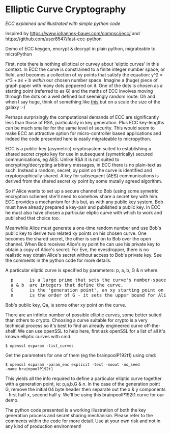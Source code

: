 # Elliptic Curve Cryptography
<i>ECC explained and illustrated with simple python code</i>

Inspired by https://www.johannes-bauer.com/compsci/ecc/ and https://github.com/user8547/fast-ecc-python

Demo of ECC keygen, encrypt & decrypt in plain python, migrateable to microPython

First, note there is nothing elliptical or curvey about 'eliptic curves' in this context.
In ECC the curve is constrained to a finite integer number space, or field, and becomes a collection of xy points that satisfy the equation: y^2 = x^3 + ax + b _within_ our chosen number space.
Imagine a (huge) piece of graph paper with many dots peppered on it.
One of the dots is chosen as a starting point (referred to as G) and the maths of ECC involves moving through the dots on a well defined but seemingly random route.
Oh and when I say huge, think of something like <a href=https://www.johannes-bauer.com/compsci/ecc/sageplot_06.png>this</a> but on a scale the size of the galaxy :-)

Perhaps surprisingly the computational demands of ECC are significantly less than those of RSA, particularly in key generation.
Plus ECC key-lengths can be much smaller for the same level of security.
This would seem to make ECC an attractive option for micro-controller based applications and indeed the code presented here is easily migrateable to micropython.

ECC is a public-key (asymetric) cryptosystem suited to establishing a shared secret crypto key for use in subsequent (symetrically) secured communications, eg AES.
Unlike RSA it is not suited to encrypting/decrypting arbitrary messages, in ECC there is no plain-text as such.
Instead a random, secret, xy point on the curve is identified and cryptographically shared.
A key for subsequent (AES) communications is derived from the shared secret xy point by some mutally agreed algorithm.

So if Alice wants to set up a secure channel to Bob (using some symetric encryption scheme) she'll need to somehow share a secret key with him.
ECC provides a mechanism for this but, as with any public key system, Bob must have already prepared a key-pair and published a public key.
In ECC he must also have chosen a particular eliptic curve with which to work and published that choice too.

Meanwhile Alice must generate a one-time random number and use Bob's public key to derive two related xy points on his chosen curve.
One becomes the shared secret, the other is sent on to Bob over the open channel.
When Bob receives Alice's xy point he can use his private key to obtain a copy of Alice's secret.
For Eve, the evesdropper, there is no realistic way obtain Alice's secret without access to Bob's private key.
See the comments in the python code for more details.

A particular eliptic curve is specified by parameters: p, a, b, G & n where:
<pre>
  p      is a large prime that sets the curve's number-space or modulus,
  a & b  are integers that define the curve,
  G      is the 'generation point', an xy starting point on the curve,
  n      is the order of G - it sets the upper bound for Alice & Bob's random numbers.
</pre>
Bob's public key, Qa, is some other xy point on the curve.

There are an infinite number of possible elliptic curves, some better suited than others to crypto.
Choosing a curve suitable for crypto is a very technical process so it's best to find an already engineered curve off-the-shelf.
We can use openSSL to help here, first ask openSSL for a list of all it's known elliptic curves with cmd:

<code>$ openssl ecparam -list_curves</code>

Get the parameters for one of them (eg the brainpoolP192t1) using cmd:

<code>$ openssl ecparam -param_enc explicit -text -noout -no_seed -name brainpoolP192t1</code>

This yields all the info required to define a particular elliptic curve together with a generation point, ie: p,a,b,G & n.
In the case of the generation point G, remove the initial 04 byte header then separate out the x & y components - first half x, second half y.
We'll be using this brainpoolP192t1 curve for our demo.

The python code presented is a working illustration of both the key generation process and secret sharing mechanism.
Please refer to the comments within the code for more detail.
Use at your own risk and not in any kind of production environment!


